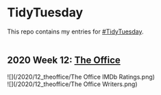 # TidyTuesday
This repo contains my entries for [#TidyTuesday](https://github.com/rfordatascience/tidytuesday).  
<br />

## 2020 Week 12: [The Office](https://github.com/isabellabenabaye/tidy-tuesday/tree/master/2020/12_theoffice)
![](/2020/12_theoffice/The Office IMDb Ratings.png)
<br />
![](/2020/12_theoffice/The Office Writers.png)